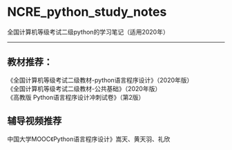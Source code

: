 # NCRE_python_study_notes
全国计算机等级考试二级python的学习笔记（适用2020年）

---

## 教材推荐：
《全国计算机等级考试二级教材-python语言程序设计》（2020年版）<br>
《全国计算机等级考试二级教材-公共基础》（2020年版）<br>
《高教版 Python语言程序设计冲刺试卷》（第2版）<br>

## 辅导视频推荐
中国大学MOOC《Python语言程序设计》嵩天、黄天羽、礼欣
